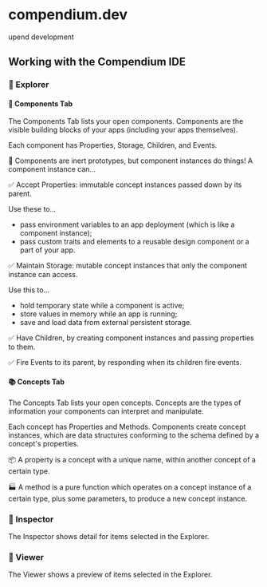 # compendium.dev
upend development

## Working with the Compendium IDE

### 🧭 Explorer

#### 🧱 Components Tab

The Components Tab lists your open components. Components are the visible building blocks of your apps (including your apps themselves).

Each component has Properties, Storage, Children, and Events.

🧪 Components are inert prototypes, but component instances do things! A component instance can...

✅ Accept Properties: immutable concept instances passed down by its parent.

Use these to...
- pass environment variables to an app deployment (which is like a component instance);
- pass custom traits and elements to a reusable design component or a part of your app.

✅ Maintain Storage: mutable concept instances that only the component instance can access.

Use this to...
- hold temporary state while a component is active;
- store values in memory while an app is running;
- save and load data from external persistent storage.

✅ Have Children, by creating component instances and passing properties to them.

✅ Fire Events to its parent, by responding when its children fire events.

#### 📚 Concepts Tab

The Concepts Tab lists your open concepts. Concepts are the types of information your components can interpret and manipulate.

Each concept has Properties and Methods. Components create concept instances, which are data structures conforming to the schema defined by a concept's properties. 

📦 A property is a concept with a unique name, within another concept of a certain type.

🏭 A method is a pure function which operates on a concept instance of a certain type, plus some parameters, to produce a new concept instance.

### 🔎 Inspector

The Inspector shows detail for items selected in the Explorer.

### 👀 Viewer

The Viewer shows a preview of items selected in the Explorer.
